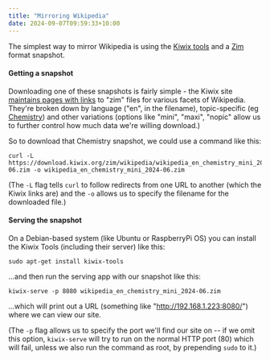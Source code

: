 ```yaml
---
title: "Mirroring Wikipedia"
date: 2024-09-07T09:59:33+10:00
---
```


The simplest way to mirror Wikipedia is using the [Kiwix tools](https://kiwix.org/) and a [Zim](https://en.wikipedia.org/wiki/ZIM_(file_format)) format snapshot.

#### Getting a snapshot

Downloading one of these snapshots is fairly simple - the Kiwix site [maintains pages with links](https://download.kiwix.org/zim/wikipedia/) to "zim" files for various facets of Wikipedia. They're broken down by language ("en", in the filename), topic-specific (eg [Chemistry](https://download.kiwix.org/zim/wikipedia/wikipedia_en_chemistry_mini_2024-06.zim)) and other variations (options like "mini", "maxi", "nopic" allow us to further control how much data we're willing download.)

So to download that Chemistry snapshot, we could use a command like this:

```
curl -L https://download.kiwix.org/zim/wikipedia/wikipedia_en_chemistry_mini_2024-06.zim -o wikipedia_en_chemistry_mini_2024-06.zim
```

(The `-L` flag tells `curl` to follow redirects from one URL to another (which the Kiwix links are) and the `-o` allows us to specify the filename for the downloaded file.)

#### Serving the snapshot

On a Debian-based system (like Ubuntu or RaspberryPi OS) you can install the Kiwix Tools (including their server) like this:

```
sudo apt-get install kiwix-tools
```

...and then run the serving app with our snapshot like this:

```
kiwix-serve -p 8080 wikipedia_en_chemistry_mini_2024-06.zim
```

...which will print out a URL (something like "http://192.168.1.223:8080/") where we can view our site.

(The `-p` flag allows us to specify the port we'll find our site on -- if we omit this option, `kiwix-serve` will try to run on the normal HTTP port (80) which will fail, unless we also run the command as root, by prepending `sudo` to it.)
